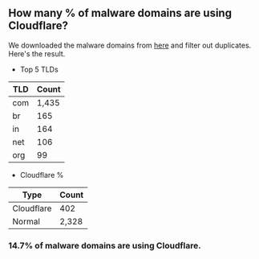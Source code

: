 ## How many % of malware domains are using Cloudflare?


We downloaded the malware domains from [here](https://urlhaus.abuse.ch) and filter out duplicates.
Here's the result.


[//]: # (start replacement)


- Top 5 TLDs

| TLD | Count |
| --- | --- |
| com | 1,435 |
| br | 165 |
| in | 164 |
| net | 106 |
| org | 99 |


- Cloudflare %

| Type | Count |
| --- | --- |
| Cloudflare | 402 |
| Normal | 2,328 |


### 14.7% of malware domains are using Cloudflare.
